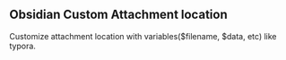 ## Obsidian Custom Attachment location

Customize attachment location with variables($filename, $data, etc) like typora.

